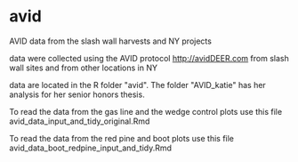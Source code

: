 # avid
AVID data from the slash wall harvests and NY projects

data were collected using the AVID protocol http://avidDEER.com from
slash wall sites and from other locations in NY


data are located in the R folder "avid". The folder "AVID_katie" has her analysis for her senior honors thesis.

To read the data from the gas line and the wedge control plots use this file
avid_data_input_and_tidy_original.Rmd 

To read the data from the red pine and boot plots use this file
avid_data_boot_redpine_input_and_tidy.Rmd 

